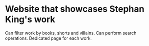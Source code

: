 # Website that showcases Stephan King's work
Can filter work by books, shorts and villains.
Can perform search operations.
Dedicated page for each work.
